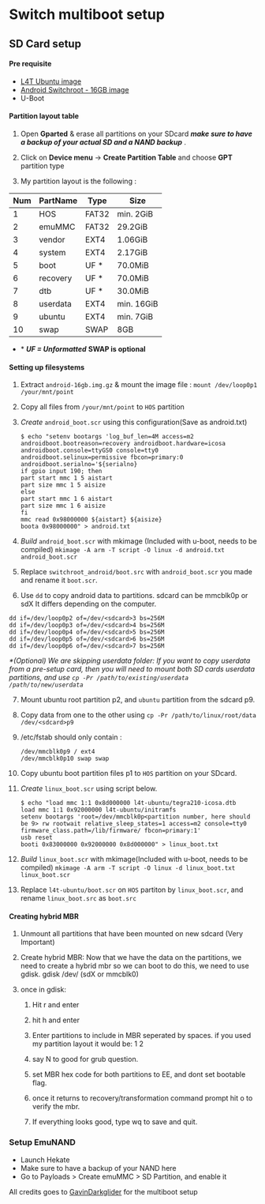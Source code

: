 # Switch multiboot setup

## SD Card setup

#### Pre requisite

- [L4T Ubuntu image](https://gbatemp.net/threads/l4t-ubuntu-a-fully-featured-linux-on-your-switch.537301/)
-  [Android Switchroot - 16GB image](https://forum.xda-developers.com/nintendo-switch/nintendo-switch-news-guides-discussion--development/rom-switchroot-lineageos-15-1-t3951389)
- U-Boot

#### Partition layout table

1. Open **Gparted** & erase all partitions on your SDcard ***make sure to have a backup of your actual SD and a NAND backup***
.
2. Click on **Device menu** -> **Create Partition Table** and choose **GPT** partition type

3. My partition layout is the following :

| Num | PartName | Type  | Size      |
|-----|----------|-------|-----------|
| 1   | HOS      | FAT32 | min. 2GiB |
| 2   | emuMMC   | FAT32 | 29.2GiB   |
| 3   | vendor   | EXT4  | 1.06GiB   |
| 4   | system   | EXT4  | 2.17GiB   |
| 5   | boot     | UF *  | 70.0MiB   |
| 6   | recovery | UF *  | 70.0MiB   |
| 7   | dtb      | UF *  | 30.0MiB   |
| 8   | userdata | EXT4  | min. 16GiB|
| 9   | ubuntu   | EXT4  | min. 7GiB |
| 10  | swap     | SWAP  | 8GB       |

* \* ***UF = Unformatted***
**SWAP is optional**

#### Setting up filesystems

1. Extract `android-16gb.img.gz` & mount the image file : ``` mount /dev/loop0p1 /your/mnt/point ```

2. Copy all files from `/your/mnt/point` to `HOS` partition

3. *Create* `android_boot.scr` using this configuration(Save as android.txt)
	
	``` console 
	$ echo "setenv bootargs 'log_buf_len=4M access=m2 androidboot.bootreason=recovery androidboot.hardware=icosa androidboot.console=ttyGS0 console=tty0 androidboot.selinux=permissive fbcon=primary:0 androidboot.serialno='${serialno}
	if gpio input 190; then
	part start mmc 1 5 aistart
	part size mmc 1 5 aisize
	else
	part start mmc 1 6 aistart
	part size mmc 1 6 aisize
	fi
	mmc read 0x98000000 ${aistart} ${aisize}
	boota 0x98000000" > android.txt
	```

4. *Build* `android_boot.scr` with mkimage (Included with u-boot, needs to be compiled) ``` mkimage -A arm -T script -O linux -d android.txt android_boot.scr ```

5. Replace `switchroot_android/boot.src` with `android_boot.scr` you made and rename it `boot.scr`.

6. Use `dd` to copy android data to partitions. sdcard can be mmcblk0p or sdX<number> It differs depending on the computer.
```
dd if=/dev/loop0p2 of=/dev/<sdcard>3 bs=256M
dd if=/dev/loop0p3 of=/dev/<sdcard>4 bs=256M
dd if=/dev/loop0p4 of=/dev/<sdcard>5 bs=256M
dd if=/dev/loop0p5 of=/dev/<sdcard>6 bs=256M
dd if=/dev/loop0p6 of=/dev/<sdcard>7 bs=256M
```
*\*(Optional) We are skipping userdata folder: If you want to copy userdata from a pre-setup card, then you will need to mount both SD cards userdata partitions, and use ```cp -Pr /path/to/existing/userdata /path/to/new/userdata```*

7. Mount ubuntu root partition <image>p2, and `ubuntu` partition from the sdcard <sdcard>p9.

8. Copy data from one to the other using 
``` cp -Pr /path/to/linux/root/data /dev/<sdcard>p9 ```

9. /etc/fstab should only contain :

	```
	/dev/mmcblk0p9 / ext4
	/dev/mmcblk0p10 swap swap
	```
	
10. Copy ubuntu boot partition files <image>p1 to `HOS` partition on your SDcard.

11. *Create* `linux_boot.scr` using script below.

	```
	$ echo "load mmc 1:1 0x8d000000 l4t-ubuntu/tegra210-icosa.dtb 
	load mmc 1:1 0x92000000 l4t-ubuntu/initramfs
	setenv bootargs 'root=/dev/mmcblk0p<partition number, here should be 9> rw rootwait relative_sleep_states=1 access=m2 console=tty0 firmware_class.path=/lib/firmware/ fbcon=primary:1'
	usb reset
	booti 0x83000000 0x92000000 0x8d000000" > linux_boot.txt
	```

12. *Build* `linux_boot.scr` with mkimage(Included with u-boot, needs to be compiled) ```mkimage -A arm -T script -O linux -d linux_boot.txt linux_boot.scr ```

13. Replace `l4t-ubuntu/boot.scr` on `HOS` partiton  by `linux_boot.scr`, and rename `linux_boot.src` as `boot.src`

#### Creating hybrid MBR

1. Unmount all partitions that have been mounted on new sdcard (Very Important)

2. Create hybrid MBR: Now that we have the data on the partitions, we need to create a hybrid mbr so we can boot to do this, we need to use gdisk.
gdisk /dev/<path to sdcard> (sdX or mmcblk0)

3. once in gdisk:

    1. Hit r and enter
    
    2. hit h and enter
    
    3. Enter partitions to include in MBR seperated by spaces.
    if you used my partition layout it would be: 1 2
    4. say N to good for grub question.
    
    5. set MBR hex code for both partitions to EE, and dont set bootable flag.
    
    6. once it returns to recovery/transformation command prompt hit o to verify the mbr.
    
    7. If everything looks good, type wq to save and quit.

### Setup EmuNAND

- Launch Hekate
- Make sure to have a backup of your NAND here
- Go to Payloads > Create emuMMC > SD Partition, and enable it

All credits goes to [GavinDarkglider](https://github.com/GavinDarkglider) for the multiboot setup
